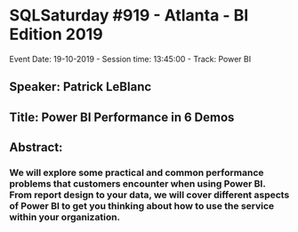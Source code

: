 # SQLSaturday #919 - Atlanta - BI Edition 2019
Event Date: 19-10-2019 - Session time: 13:45:00 - Track: Power BI
## Speaker: Patrick LeBlanc
## Title: Power BI Performance in 6 Demos
## Abstract:
### We will explore some practical and common performance problems that customers encounter when using Power BI. From report design to your data, we will cover different aspects of Power BI to get you thinking about how to use the service within your organization.
